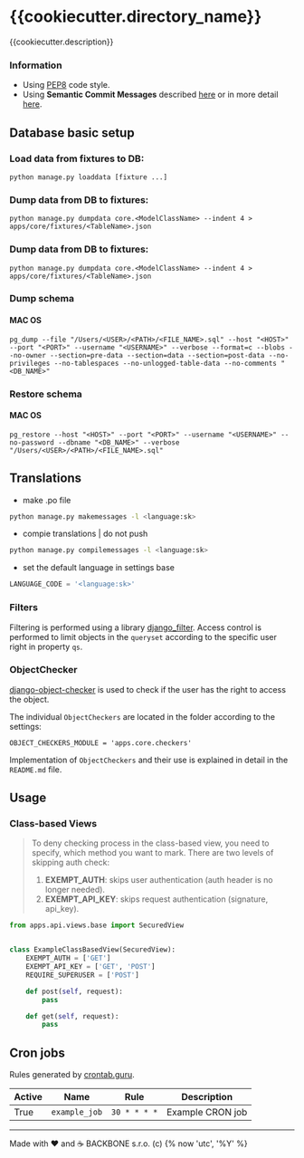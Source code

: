 # {{cookiecutter.directory_name}}

{{cookiecutter.description}}


### Information

- Using [PEP8](https://peps.python.org/pep-0008/) code style.
- Using **Semantic Commit Messages** described [here](https://gist.github.com/joshbuchea/6f47e86d2510bce28f8e7f42ae84c716) or in more detail [here](https://www.freecodecamp.org/news/how-to-write-better-git-commit-messages/).

## Database basic setup

### Load data from fixtures to DB:
`python manage.py loaddata [fixture ...]`

### Dump data from DB to fixtures:
`python manage.py dumpdata core.<ModelClassName> --indent 4 > apps/core/fixtures/<TableName>.json`

### Dump data from DB to fixtures:
`python manage.py dumpdata core.<ModelClassName> --indent 4 > apps/core/fixtures/<TableName>.json`

### Dump schema
#### MAC OS
`pg_dump --file "/Users/<USER>/<PATH>/<FILE_NAME>.sql" --host "<HOST>" --port "<PORT>" --username "<USERNAME>" --verbose --format=c --blobs --no-owner --section=pre-data --section=data --section=post-data --no-privileges --no-tablespaces --no-unlogged-table-data --no-comments "<DB_NAME>"`

### Restore schema
#### MAC OS
`pg_restore --host "<HOST>" --port "<PORT>" --username "<USERNAME>" --no-password --dbname "<DB_NAME>" --verbose "/Users/<USER>/<PATH>/<FILE_NAME>.sql"`

## Translations
- make .po file
```BASH
python manage.py makemessages -l <language:sk>
```
- compie translations | do not push
```BASH
python manage.py compilemessages -l <language:sk>
```
- set the default language in settings base
```python
LANGUAGE_CODE = '<language:sk>'
```

### Filters

Filtering is performed using a library [django_filter](https://github.com/carltongibson/django-filter).
Access control is performed to limit objects in the `queryset` according to the specific user right in
property `qs`.

### ObjectChecker

[django-object-checker](https://github.com/zurek11/django-object-checker) is used to check if the user has
the right to access the object.

The individual `ObjectCheckers` are located in the folder according to the settings:

`OBJECT_CHECKERS_MODULE = 'apps.core.checkers'`

Implementation of `ObjectCheckers` and their use is explained in detail in the `README.md` file.


## Usage

### Class-based Views

> To deny checking process in the class-based view, you need to specify, which method you want to mark.
> There are two levels of skipping auth check:
> 1. **EXEMPT_AUTH**: skips user authentication (auth header is no longer needed).
> 2. **EXEMPT_API_KEY**: skips request authentication (signature, api_key).

```python
from apps.api.views.base import SecuredView


class ExampleClassBasedView(SecuredView):
    EXEMPT_AUTH = ['GET']
    EXEMPT_API_KEY = ['GET', 'POST']
    REQUIRE_SUPERUSER = ['POST']

    def post(self, request):
        pass

    def get(self, request):
        pass
```

## Cron jobs

Rules generated by [crontab.guru](https://crontab.guru/).

| Active | Name                           | Rule          | Description                                               |
|--------|--------------------------------|---------------|-----------------------------------------------------------|
| True   | `example_job`                  | `30 * * * *`  | Example CRON job                                          |

---
Made with ❤️ and ☕️ BACKBONE s.r.o. (c) {% now 'utc', '%Y' %}
